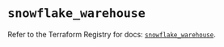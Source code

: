 # `snowflake_warehouse`

Refer to the Terraform Registry for docs: [`snowflake_warehouse`](https://registry.terraform.io/providers/snowflakedb/snowflake/2.7.0/docs/resources/warehouse).
